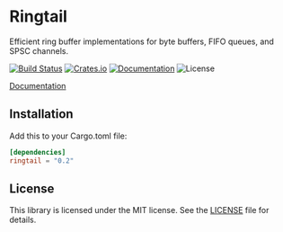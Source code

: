 # Ringtail
Efficient ring buffer implementations for byte buffers, FIFO queues, and SPSC channels.

[![Build Status](https://semaphoreci.com/api/v1/sagebind/ringtail/branches/master/badge.svg)](https://semaphoreci.com/sagebind/ringtail)
[![Crates.io](https://img.shields.io/crates/v/ringtail.svg)](https://crates.io/crates/ringtail)
[![Documentation](https://docs.rs/ringtail/badge.svg)](https://docs.rs/ringtail)
![License](https://img.shields.io/badge/license-MIT-blue.svg)

[Documentation](https://docs.rs/ringtail)

## Installation
Add this to your Cargo.toml file:

```toml
[dependencies]
ringtail = "0.2"
```

## License
This library is licensed under the MIT license. See the [LICENSE](LICENSE) file for details.
